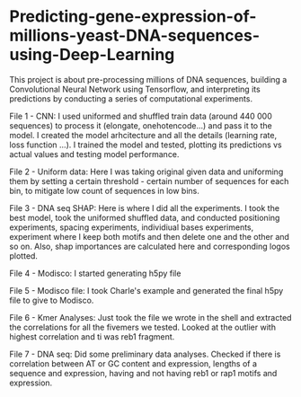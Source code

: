 # Predicting-gene-expression-of-millions-yeast-DNA-sequences-using-Deep-Learning
This project is about pre-processing millions of DNA sequences, building a Convolutional Neural Network using Tensorflow, and interpreting its predictions by conducting a series of computational experiments.

File 1 - CNN: 
I used uniformed and shuffled train data (around 440 000 sequences) to process it (elongate, onehotencode...) and pass it to the model. I created the model arhcitecture and all the details (learning rate, loss function ...). I trained the model and tested, plotting its predictions vs actual values and testing model performance.

File 2 - Uniform data:
Here I was taking original given data and uniforming them by setting a certain threshold - certain number of sequences for each bin, to mitigate low count of sequences in low bins.

File 3 - DNA seq SHAP: 
Here is where I did all the experiments. I took the best model, took the uniformed shuffled data, and conducted positioning experiments, spacing experiments, individiual bases experiments, experiment where I keep both motifs and then delete one and the other and so on. Also, shap importances are calculated here and corresponding logos plotted.

File 4 - Modisco:
I started generating h5py file

File 5 - Modisco file:
I took Charle's example and generated the final h5py file to give to Modisco.

File 6 - Kmer Analyses:
Just took the file we wrote in the shell and extracted the correlations for all the fivemers we tested. Looked at the outlier with highest correlation and ti was reb1 fragment.

File 7 - DNA seq:
Did some preliminary data analyses. Checked if there is correlation between AT or GC content and expression, lengths of a sequence and expression, having and not having reb1 or rap1 motifs and expression.


